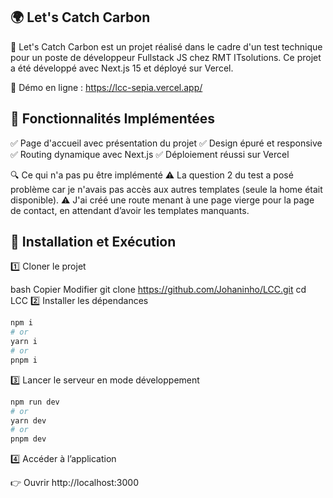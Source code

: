 ## 🌍 Let's Catch Carbon

🚀 Let's Catch Carbon est un projet réalisé dans le cadre d'un test technique pour un poste de développeur Fullstack JS chez RMT ITsolutions.
Ce projet a été développé avec Next.js 15 et déployé sur Vercel.

🔗 Démo en ligne : https://lcc-sepia.vercel.app/

## 📌 Fonctionnalités Implémentées

✅ Page d'accueil avec présentation du projet
✅ Design épuré et responsive
✅ Routing dynamique avec Next.js
✅ Déploiement réussi sur Vercel

🔍 Ce qui n'a pas pu être implémenté
⚠️ La question 2 du test a posé problème car je n'avais pas accès aux autres templates (seule la home était disponible).
⚠️ J'ai créé une route menant à une page vierge pour la page de contact, en attendant d’avoir les templates manquants.

## 🚀 Installation et Exécution

1️⃣ Cloner le projet

bash
Copier
Modifier
git clone https://github.com/Johaninho/LCC.git
cd LCC
2️⃣ Installer les dépendances

```bash
npm i
# or
yarn i
# or
pnpm i
```

3️⃣ Lancer le serveur en mode développement

```bash
npm run dev
# or
yarn dev
# or
pnpm dev
```
4️⃣ Accéder à l’application

👉 Ouvrir http://localhost:3000